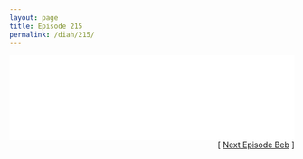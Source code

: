 ```yaml
---
layout: page
title: Episode 215
permalink: /diah/215/
---
```


<iframe allowfullscreen="true" frameborder="0" style="width:100%;" marginheight="0" marginwidth="0" mozallowfullscreen="true" scrolling="NO" src="//gdriveplayer.us/embed2.php?link=70FtnOkQikTtpjQpEVpMOAQkR%252F9IpCVxqor6l55qwNWCeT4KpbY%252FrQFP%252F2E2LGw16LeKpeD8NIaxCo4dqVLwyMz%252BhbMaK1f4kP5nFhrgxci761nUIuMB6ugcRiGK4bYeaPGKxDx6i90lRx03m%252Fc%252BmueleftwgSYacYYNdkou%252FniQT2NyPHeq%252FSSwiVOFmQh06Vs3LHnFdSd%252FteXFT6kjC6&amp;no_adult=yes" webkitallowfullscreen="true"></iframe>

<div align="right">[ <a href="/diah/216/">Next Episode Beb</a> ]</div>

